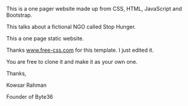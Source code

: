 This is a one pager website made up from CSS, HTML, JavaScript and Bootstrap.

This talks about a fictional NGO called Stop Hunger.

This a one page static website.

Thanks www.free-css.com for this template. I just edited it.

You are free to clone it and make it as your own one.

Thanks,

Kowsar Rahman

Founder of Byte36